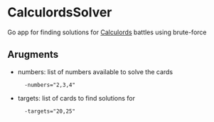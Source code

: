 # CalculordsSolver

Go app for finding solutions for [Calculords](http://www.calculords.com) battles using brute-force

## Arugments

* numbers:
	list of numbers available to solve the cards
		
		-numbers="2,3,4"
* targets:
	list of cards to find solutions for
	
		-targets="20,25"
